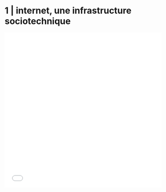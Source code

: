 # 1 | internet, une infrastructure sociotechnique

<iframe src="/media/cours1.pdf" width="100%" height="500" frameborder="0" />

Lien vers les références bibliographiques :
